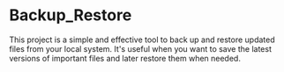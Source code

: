 # Backup_Restore
This project is a simple and effective tool to back up and restore updated files from your local system. It's useful when you want to save the latest versions of important files and later restore them when needed.
